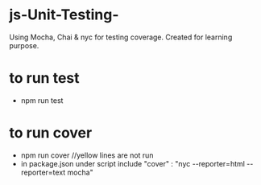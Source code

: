 # js-Unit-Testing-
Using Mocha, Chai &amp; nyc for testing coverage. Created for learning purpose.



# to run test 
 - npm run test 

 # to run cover
 - npm run cover //yellow lines are not run 
 - in package.json under script include  "cover" : "nyc --reporter=html --reporter=text mocha"